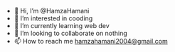 - 👋 Hi, I’m @HamzaHamani
- 👀 I’m interested in cooding
- 🌱 I’m currently learning web dev
- 💞️ I’m looking to collaborate on nothing
- 📫 How to reach me hamzahamani2004@gmail.com

<!---
HamzaHamani/HamzaHamani is a ✨ special ✨ repository because its `README.md` (this file) appears on your GitHub profile.
You can click the Preview link to take a look at your changes.
--->
